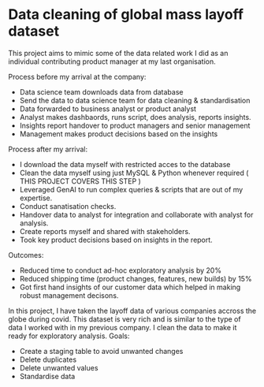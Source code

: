 # Data cleaning of global mass layoff dataset
This project aims to mimic some of the data related work I did as an individual contributing product manager at my last organisation.

Process before my arrival at the company:
- Data science team downloads data from database
- Send the data to data science team for data cleaning & standardisation
- Data forwarded to business analyst or product analyst
- Analyst makes dashbaords, runs script, does analysis, reports insights.
- Insights report handover to product managers and senior management
- Management makes product decisions based on the insights

Process after my arrival:
- I download the data myself with restricted acces to the database
- Clean the data myself using just MySQL & Python whenever required ( THIS PROJECT COVERS THIS STEP )
- Leveraged GenAI to run complex queries & scripts that are out of my expertise.
- Conduct sanatisation checks.
- Handover data to analyst for integration and collaborate with analyst for analysis.
- Create reports myself and shared with stakeholders.
- Took key product decisions based on insights in the report.

Outcomes:
- Reduced time to conduct ad-hoc exploratory analysis by 20%
- Reduced shipping time (product changes, features, new builds) by 15% 
- Got first hand insights of our customer data which helped in making robust management decisons.

In this project, I have taken the layoff data of various companies accross the globe during covid. This dataset is very rich and is similar to the type of data I worked with in my previous company.
I clean the data to make it ready for exploratory analysis. 
Goals:
- Create a staging table to avoid unwanted changes
- Delete duplicates
- Delete unwanted values
- Standardise data

